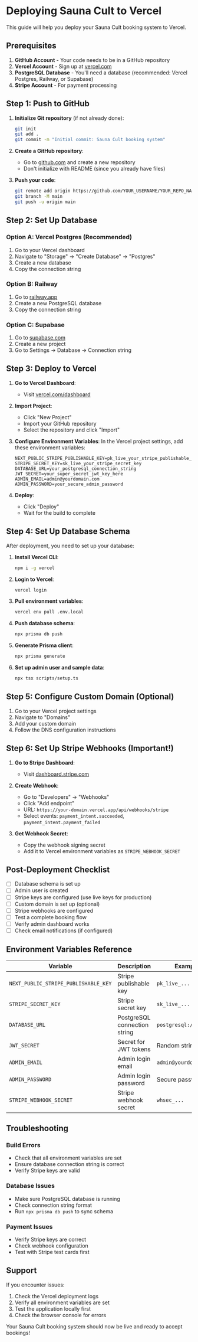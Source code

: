 # Deploying Sauna Cult to Vercel

This guide will help you deploy your Sauna Cult booking system to Vercel.

## Prerequisites

1. **GitHub Account** - Your code needs to be in a GitHub repository
2. **Vercel Account** - Sign up at [vercel.com](https://vercel.com)
3. **PostgreSQL Database** - You'll need a database (recommended: Vercel Postgres, Railway, or Supabase)
4. **Stripe Account** - For payment processing

## Step 1: Push to GitHub

1. **Initialize Git repository** (if not already done):
   ```bash
   git init
   git add .
   git commit -m "Initial commit: Sauna Cult booking system"
   ```

2. **Create a GitHub repository**:
   - Go to [github.com](https://github.com) and create a new repository
   - Don't initialize with README (since you already have files)

3. **Push your code**:
   ```bash
   git remote add origin https://github.com/YOUR_USERNAME/YOUR_REPO_NAME.git
   git branch -M main
   git push -u origin main
   ```

## Step 2: Set Up Database

### Option A: Vercel Postgres (Recommended)
1. Go to your Vercel dashboard
2. Navigate to "Storage" → "Create Database" → "Postgres"
3. Create a new database
4. Copy the connection string

### Option B: Railway
1. Go to [railway.app](https://railway.app)
2. Create a new PostgreSQL database
3. Copy the connection string

### Option C: Supabase
1. Go to [supabase.com](https://supabase.com)
2. Create a new project
3. Go to Settings → Database → Connection string

## Step 3: Deploy to Vercel

1. **Go to Vercel Dashboard**:
   - Visit [vercel.com/dashboard](https://vercel.com/dashboard)

2. **Import Project**:
   - Click "New Project"
   - Import your GitHub repository
   - Select the repository and click "Import"

3. **Configure Environment Variables**:
   In the Vercel project settings, add these environment variables:
   
   ```
   NEXT_PUBLIC_STRIPE_PUBLISHABLE_KEY=pk_live_your_stripe_publishable_key
   STRIPE_SECRET_KEY=sk_live_your_stripe_secret_key
   DATABASE_URL=your_postgresql_connection_string
   JWT_SECRET=your_super_secret_jwt_key_here
   ADMIN_EMAIL=admin@yourdomain.com
   ADMIN_PASSWORD=your_secure_admin_password
   ```

4. **Deploy**:
   - Click "Deploy"
   - Wait for the build to complete

## Step 4: Set Up Database Schema

After deployment, you need to set up your database:

1. **Install Vercel CLI**:
   ```bash
   npm i -g vercel
   ```

2. **Login to Vercel**:
   ```bash
   vercel login
   ```

3. **Pull environment variables**:
   ```bash
   vercel env pull .env.local
   ```

4. **Push database schema**:
   ```bash
   npx prisma db push
   ```

5. **Generate Prisma client**:
   ```bash
   npx prisma generate
   ```

6. **Set up admin user and sample data**:
   ```bash
   npx tsx scripts/setup.ts
   ```

## Step 5: Configure Custom Domain (Optional)

1. Go to your Vercel project settings
2. Navigate to "Domains"
3. Add your custom domain
4. Follow the DNS configuration instructions

## Step 6: Set Up Stripe Webhooks (Important!)

1. **Go to Stripe Dashboard**:
   - Visit [dashboard.stripe.com](https://dashboard.stripe.com)

2. **Create Webhook**:
   - Go to "Developers" → "Webhooks"
   - Click "Add endpoint"
   - URL: `https://your-domain.vercel.app/api/webhooks/stripe`
   - Select events: `payment_intent.succeeded`, `payment_intent.payment_failed`

3. **Get Webhook Secret**:
   - Copy the webhook signing secret
   - Add it to Vercel environment variables as `STRIPE_WEBHOOK_SECRET`

## Post-Deployment Checklist

- [ ] Database schema is set up
- [ ] Admin user is created
- [ ] Stripe keys are configured (use live keys for production)
- [ ] Custom domain is set up (optional)
- [ ] Stripe webhooks are configured
- [ ] Test a complete booking flow
- [ ] Verify admin dashboard works
- [ ] Check email notifications (if configured)

## Environment Variables Reference

| Variable | Description | Example |
|----------|-------------|---------|
| `NEXT_PUBLIC_STRIPE_PUBLISHABLE_KEY` | Stripe publishable key | `pk_live_...` |
| `STRIPE_SECRET_KEY` | Stripe secret key | `sk_live_...` |
| `DATABASE_URL` | PostgreSQL connection string | `postgresql://...` |
| `JWT_SECRET` | Secret for JWT tokens | Random string |
| `ADMIN_EMAIL` | Admin login email | `admin@yourdomain.com` |
| `ADMIN_PASSWORD` | Admin login password | Secure password |
| `STRIPE_WEBHOOK_SECRET` | Stripe webhook secret | `whsec_...` |

## Troubleshooting

### Build Errors
- Check that all environment variables are set
- Ensure database connection string is correct
- Verify Stripe keys are valid

### Database Issues
- Make sure PostgreSQL database is running
- Check connection string format
- Run `npx prisma db push` to sync schema

### Payment Issues
- Verify Stripe keys are correct
- Check webhook configuration
- Test with Stripe test cards first

## Support

If you encounter issues:
1. Check the Vercel deployment logs
2. Verify all environment variables are set
3. Test the application locally first
4. Check the browser console for errors

Your Sauna Cult booking system should now be live and ready to accept bookings!